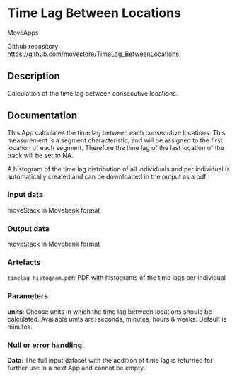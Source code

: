 # Time Lag Between Locations

MoveApps

Github repository: https://github.com/movestore/TimeLag_BetweenLocations

## Description
Calculation of the time lag between consecutive locations.

## Documentation
This App calculates the time lag between each consecutive locations. This measurement is a segment characteristic, and will be assigned to the first location of each segment. Therefore the time lag of the last location of the track will be set to NA.

A histogram of the time lag distribution of all individuals and per individual is automatically created and can be downloaded in the output as a pdf

### Input data
moveStack in Movebank format

### Output data
moveStack in Movebank format

### Artefacts
`timelag_histogram.pdf`: PDF with histograms of the time lags per individual

### Parameters
**units**: Choose units in which the time lag between locations should be calculated. Available units are: seconds, minutes, hours & weeks. Default is minutes.

### Null or error handling
**Data**: The full input dataset with the addition of time lag is returned for further use in a next App and cannot be empty.
